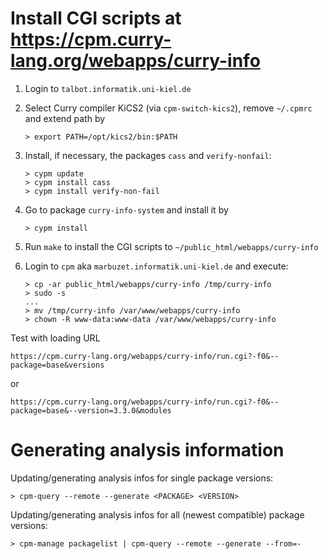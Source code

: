 Install CGI scripts at https://cpm.curry-lang.org/webapps/curry-info
====================================================================

1. Login to `talbot.informatik.uni-kiel.de`

2. Select Curry compiler KiCS2 (via `cpm-switch-kics2`), remove `~/.cpmrc`
   and extend path by

       > export PATH=/opt/kics2/bin:$PATH

3. Install, if necessary, the packages `cass` and `verify-nonfail`:

       > cypm update
       > cypm install cass
       > cypm install verify-non-fail

4. Go to package `curry-info-system` and install it by

       > cypm install

5. Run `make` to install the CGI scripts to `~/public_html/webapps/curry-info`

6. Login to `cpm` aka `marbuzet.informatik.uni-kiel.de` and execute:

       > cp -ar public_html/webapps/curry-info /tmp/curry-info
       > sudo -s
       ...
       > mv /tmp/curry-info /var/www/webapps/curry-info
       > chown -R www-data:www-data /var/www/webapps/curry-info

Test with loading URL

    https://cpm.curry-lang.org/webapps/curry-info/run.cgi?-f0&--package=base&versions

or

    https://cpm.curry-lang.org/webapps/curry-info/run.cgi?-f0&--package=base&--version=3.3.0&modules


Generating analysis information
===============================

Updating/generating analysis infos for single package versions:

    > cpm-query --remote --generate <PACKAGE> <VERSION>

Updating/generating analysis infos for all (newest compatible) package versions:

    > cpm-manage packagelist | cpm-query --remote --generate --from=-
